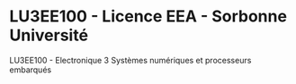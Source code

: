 # LU3EE100 - Licence EEA - Sorbonne Université

LU3EE100 - Electronique 3 Systèmes numériques et processeurs embarqués
